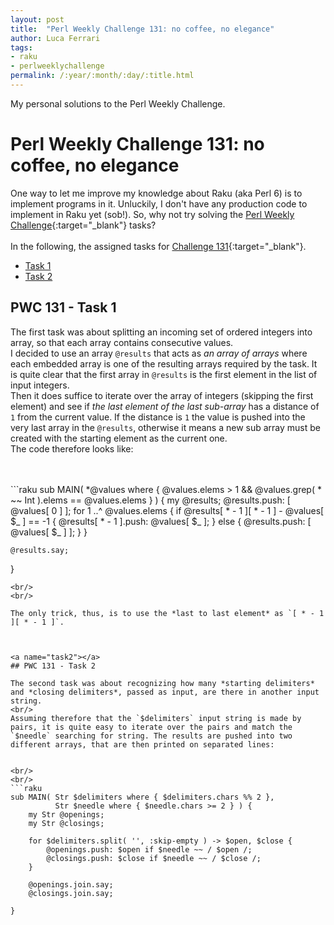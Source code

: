 ```yaml
---
layout: post
title:  "Perl Weekly Challenge 131: no coffee, no elegance"
author: Luca Ferrari
tags:
- raku
- perlweeklychallenge
permalink: /:year/:month/:day/:title.html
---
```

My personal solutions to the Perl Weekly Challenge.

# Perl Weekly Challenge 131: no coffee, no elegance

One way to let me improve my knowledge about Raku (aka Perl 6) is to implement programs in it.
Unluckily, I don't have any production code to implement in Raku yet (sob!).
So, why not try solving the [Perl Weekly Challenge](https://perlweeklychallenge.org/){:target="_blank"} tasks?
<br/>
<br/>
In the following, the assigned tasks for [Challenge 131](https://perlweeklychallenge.org/blog/perl-weekly-challenge-131/){:target="_blank"}.
<br/>
- [Task 1](#task1)
- [Task 2](#task2)



<a name="task1"></a>
## PWC 131 - Task 1

The first task was about splitting an incoming set of ordered integers into array, so that each array contains consecutive values.
<br/>
I decided to use an array `@results` that acts as *an array of arrays* where each embedded array is one of the resulting arrays required by the task. It is quite clear that the first array in `@results` is the first element in the list of input integers.
<br/>
Then it does suffice to iterate over the array of integers (skipping the first element) and see if *the last element of the last sub-array* has a distance of `1` from the current value. If the distance is `1` the value is pushed into the very last array in the `@results`, otherwise it means a new sub array must be created with the starting element as the current one.
<br/>
The code therefore looks like:

<br/>
<br/>
```raku
sub MAIN( *@values where { @values.elems > 1 && @values.grep( * ~~ Int ).elems == @values.elems } ) {
    my @results;
    @results.push: [ @values[ 0 ] ];
    for 1 ..^ @values.elems {
        if @results[ * - 1 ][ * - 1 ] - @values[ $_ ] == -1 {
            @results[ * - 1 ].push: @values[ $_ ];
        }
        else {
            @results.push: [ @values[ $_ ] ];
        }
    }

    @results.say;
}
```
<br/>
<br/>

The only trick, thus, is to use the *last to last element* as `[ * - 1 ][ * - 1 ]`.



<a name="task2"></a>
## PWC 131 - Task 2

The second task was about recognizing how many *starting delimiters* and *closing delimiters*, passed as input, are there in another input string.
<br/>
Assuming therefore that the `$delimiters` input string is made by pairs, it is quite easy to iterate over the pairs and match the `$needle` searching for string. The results are pushed into two different arrays, that are then printed on separated lines:


<br/>
<br/>
```raku
sub MAIN( Str $delimiters where { $delimiters.chars %% 2 },
          Str $needle where { $needle.chars >= 2 } ) {
    my Str @openings;
    my Str @closings;

    for $delimiters.split( '', :skip-empty ) -> $open, $close {
        @openings.push: $open if $needle ~~ / $open /;
        @closings.push: $close if $needle ~~ / $close /;
    }

    @openings.join.say;
    @closings.join.say;

}

```
<br/>
<br/>
